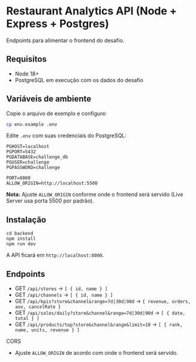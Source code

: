 # Restaurant Analytics API (Node + Express + Postgres)

Endpoints para alimentar o frontend do desafio.

## Requisitos
- Node 18+
- PostgreSQL em execução com os dados do desafio

## Variáveis de ambiente

Copie o arquivo de exemplo e configure:

```bash
cp env.example .env
```

Edite `.env` com suas credenciais do PostgreSQL:

```
PGHOST=localhost
PGPORT=5432
PGDATABASE=challenge_db
PGUSER=challenge
PGPASSWORD=challenge

PORT=8000
ALLOW_ORIGIN=http://localhost:5500
```

**Nota:** Ajuste `ALLOW_ORIGIN` conforme onde o frontend será servido (Live Server usa porta 5500 por padrão).

## Instalação

```
cd backend
npm install
npm run dev
```

A API ficará em `http://localhost:8000`.

## Endpoints
- GET `/api/stores` → `[ { id, name } ]`
- GET `/api/channels` → `[ { id, name } ]`
- GET `/api/kpis?store&channel&range=7d|30d|90d` → `{ revenue, orders, aov, cancelRate }`
- GET `/api/sales/daily?store&channel&range=7d|30d|90d` → `[ { date, total } ]`
- GET `/api/products/top?store&channel&range&limit=10` → `[ { rank, name, units, revenue } ]`

CORS
- Ajuste `ALLOW_ORIGIN` de acordo com onde o frontend será servido.
